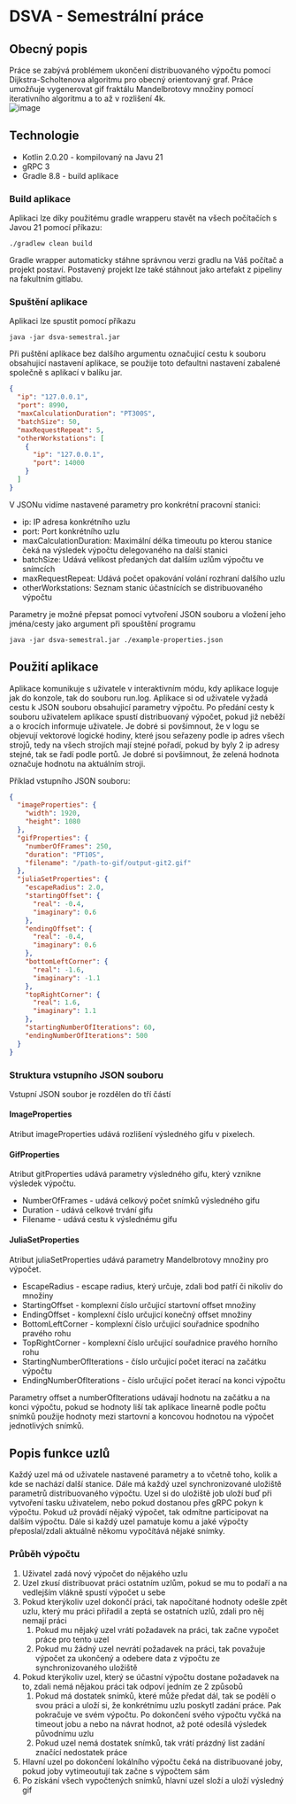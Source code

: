 # DSVA - Semestrální práce

## Obecný popis

Práce se zabývá problémem ukončení distribuovaného výpočtu pomocí Dijkstra-Scholtenova algoritmu pro obecný orientovaný
graf.
Práce umožňuje vygenerovat gif fraktálu Mandelbrotovy množiny pomocí iterativního algoritmu a to až v rozlišení 4k.  
![image](https://gitlab.fel.cvut.cz/stengjir/dsva-semesteralwork/-/wikis/uploads/b46df7d93d347a9b40ddad5043df9259/output-git2.gif)

## Technologie

- Kotlin 2.0.20 - kompilovaný na Javu 21
- gRPC 3
- Gradle 8.8 - build aplikace

### Build aplikace

Aplikaci lze díky použitému gradle wrapperu stavět na všech počítačích s Javou 21 pomocí příkazu:

```shell
./gradlew clean build
```

Gradle wrapper automaticky stáhne správnou verzi gradlu na Váš počítač a projekt postaví. Postavený projekt lze také
stáhnout jako artefakt z pipeliny na fakultním gitlabu.

### Spuštění aplikace

Aplikaci lze spustit pomocí příkazu

```shell
java -jar dsva-semestral.jar 
```

Při puštění aplikace bez dalšího argumentu označujicí cestu k souboru obsahujicí nastavení aplikace, se použije toto
defaultni nastavení zabalené společně s aplikací v balíku jar.

```json
{
  "ip": "127.0.0.1",
  "port": 8990,
  "maxCalculationDuration": "PT300S",
  "batchSize": 50,
  "maxRequestRepeat": 5,
  "otherWorkstations": [
    {
      "ip": "127.0.0.1",
      "port": 14000
    }
  ]
}
```

V JSONu vidíme nastavené parametry pro konkrétní pracovní stanici:

- ip: IP adresa konkrétního uzlu
- port: Port konkrétního uzlu
- maxCalculationDuration: Maximální délka timeoutu po kterou stanice čeká na výsledek výpočtu delegovaného na další
  stanici
- batchSize: Udává velikost předaných dat dalším uzlům výpočtu ve snímcích
- maxRequestRepeat: Udává počet opakování volání rozhraní dalšího uzlu
- otherWorkstations: Seznam stanic účastnících se distribuovaného výpočtu

Parametry je možné přepsat pomocí vytvoření JSON souboru a vložení jeho jména/cesty jako argument při spouštění programu

```shell
java -jar dsva-semestral.jar ./example-properties.json
```

## Použití aplikace

Aplikace komunikuje s uživatele v interaktivním módu, kdy aplikace loguje jak do konzole, tak do souboru run.log.
Aplikace si od uživatele vyžadá cestu k JSON souboru obsahujicí parametry výpočtu. Po předání cesty k souboru uživatelem
aplikace spustí distribuovaný výpočet, pokud již neběží a o krocích informuje uživatele. Je dobré si povšimnout, že v
logu se objevují vektorové logické hodiny, které jsou seřazeny podle ip adres všech strojů, tedy na všech strojích mají
stejné pořadí, pokud by byly 2 ip adresy stejné, tak se řadí podle portů. Je dobré si povšimnout, že zelená hodnota
označuje hodnotu na aktuálním stroji.

Příklad vstupního JSON souboru:

```json
{
  "imageProperties": {
    "width": 1920,
    "height": 1080
  },
  "gifProperties": {
    "numberOfFrames": 250,
    "duration": "PT10S",
    "filename": "/path-to-gif/output-git2.gif"
  },
  "juliaSetProperties": {
    "escapeRadius": 2.0,
    "startingOffset": {
      "real": -0.4,
      "imaginary": 0.6
    },
    "endingOffset": {
      "real": -0.4,
      "imaginary": 0.6
    },
    "bottomLeftCorner": {
      "real": -1.6,
      "imaginary": -1.1
    },
    "topRightCorner": {
      "real": 1.6,
      "imaginary": 1.1
    },
    "startingNumberOfIterations": 60,
    "endingNumberOfIterations": 500
  }
}
```

### Struktura vstupního JSON souboru

Vstupní JSON soubor je rozdělen do tří částí

#### ImageProperties

Atribut imageProperties udává rozlišení výsledného gifu v pixelech.

#### GifProperties

Atribut gitProperties udává parametry výsledného gifu, který vznikne výsledek výpočtu.

- NumberOfFrames - udává celkový počet snímků výsledného gifu
- Duration - udává celkové trvání gifu
- Filename - udává cestu k výslednému gifu

#### JuliaSetProperties

Atribut juliaSetProperties udává parametry Mandelbrotovy množiny pro výpočet.

- EscapeRadius - escape radius, který určuje, zdali bod patří či nikoliv do množiny
- StartingOffset - komplexní číslo určujicí startovní offset množiny
- EndingOffset - komplexní číslo určujicí konečný offset množiny
- BottomLeftCorner - komplexní číslo určujicí souřadnice spodního pravého rohu
- TopRightCorner - komplexní číslo určujicí souřadnice pravého horního rohu
- StartingNumberOfIterations - číslo určujicí počet iterací na začátku výpočtu
- EndingNumberOfIterations - číslo určujicí počet iterací na konci výpočtu

Parametry offset a numberOfIterations udávají hodnotu na začátku a na konci výpočtu, pokud se hodnoty liší tak aplikace
linearně podle počtu snímků použije hodnoty mezi startovní a koncovou hodnotou na výpočet jednotlivých snímků.

## Popis funkce uzlů

Každý uzel má od uživatele nastavené parametry a to včetně toho, kolik a kde se nachází další stanice. Dále má každý
uzel synchronizované uložiště parametrů distribuovaného výpočtu. Uzel si do uložiště job uloží buď při vytvoření tasku
uživatelem, nebo pokud dostanou přes gRPC pokyn k výpočtu. Pokud už provádí nějaký výpočet, tak odmítne participovat na
dalším výpočtu. Dále si každý uzel pamatuje komu a jaké výpočty přeposlal/zdali aktuálně někomu vypočítává nějaké
snímky.

### Průběh výpočtu

1. Uživatel zadá nový výpočet do nějakého uzlu
2. Uzel zkusí distribuovat práci ostatním uzlům, pokud se mu to podaří a na vedlejším vlákně spustí výpočet u sebe
3. Pokud kterýkoliv uzel dokončí práci, tak napočítané hodnoty odešle zpět uzlu, který mu práci přiřadil a zeptá se
   ostatních uzlů, zdali pro něj nemají práci
    1. Pokud mu nějaký uzel vrátí požadavek na práci, tak začne vypočet práce pro tento uzel
    2. Pokud mu žádný uzel nevrátí požadavek na práci, tak považuje výpočet za ukončený a odebere data z výpočtu ze
       synchronizovaného uložiště
4. Pokud kterýkoliv uzel, který se účastní výpočtu dostane požadavek na to, zdali nemá nějakou práci tak odpoví jedním
   ze 2 způsobů
    1. Pokud má dostatek snímků, které může předat dál, tak se podělí o svou práci a uloží si, že konkrétnímu uzlu
       poskytl zadání práce. Pak pokračuje ve svém výpočtu. Po dokončení svého výpočtu vyčká na timeout jobu a nebo na
       návrat hodnot, až poté odesílá výsledek původnímu uzlu
    2. Pokud uzel nemá dostatek snímků, tak vrátí prázdný list zadání značící nedostatek práce
5. Hlavní uzel po dokončení lokálního výpočtu čeká na distribuované joby, pokud joby vytimeoutují tak začne s výpočtem
   sám
6. Po získání všech vypočtených snímků, hlavní uzel složí a uloží výsledný gif



